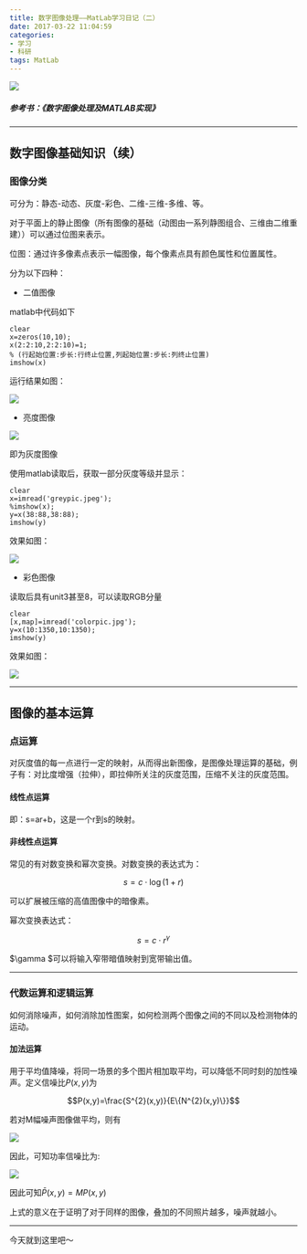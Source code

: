 ```yaml
---
title: 数字图像处理——MatLab学习日记（二）
date: 2017-03-22 11:04:59
categories: 
- 学习
- 科研
tags: MatLab
---
```

![](http://i1.piimg.com/567571/76e5c2680392faf5.png)

<!-- more -->
##### 参考书：《数字图像处理及MATLAB实现》
----
## 数字图像基础知识（续）

### 图像分类
可分为：静态-动态、灰度-彩色、二维-三维-多维、等。

对于平面上的静止图像（所有图像的基础（动图由一系列静图组合、三维由二维重建））可以通过位图来表示。

位图：通过许多像素点表示一幅图像，每个像素点具有颜色属性和位置属性。

分为以下四种：

- 二值图像

matlab中代码如下
```		
clear
x=zeros(10,10);
x(2:2:10,2:2:10)=1;
% (行起始位置:步长:行终止位置,列起始位置:步长:列终止位置)
imshow(x)
```
		
运行结果如图：

![](http://i2.buimg.com/567571/f6460332e6452378.png)
	
- 亮度图像

![](http://i1.piimg.com/567571/71c2497f3f75ebd9.jpg)

即为灰度图像

使用matlab读取后，获取一部分灰度等级并显示：

```
clear
x=imread('greypic.jpeg');
%imshow(x);
y=x(38:88,38:88);
imshow(y)

```
效果如图：

![](http://i2.buimg.com/567571/a0daa69af15f15dd.png)

- 彩色图像

读取后具有unit3甚至8，可以读取RGB分量

```
clear
[x,map]=imread('colorpic.jpg');
y=x(10:1350,10:1350);
imshow(y)
```

效果如图：

![](http://i2.buimg.com/567571/31e44741ab4f2780.png)

----
## 图像的基本运算
### 点运算
对灰度值的每一点进行一定的映射，从而得出新图像，是图像处理运算的基础，例子有：对比度增强（拉伸），即拉伸所关注的灰度范围，压缩不关注的灰度范围。

#### 线性点运算
即：s=ar+b，这是一个r到s的映射。

#### 非线性点运算
常见的有对数变换和幂次变换。对数变换的表达式为：

$$s=c\cdot \log (1+r)$$

可以扩展被压缩的高值图像中的暗像素。

幂次变换表达式：

$$s=c\cdot r^{\gamma }$$

$\gamma $可以将输入窄带暗值映射到宽带输出值。

----
### 代数运算和逻辑运算

如何消除噪声，如何消除加性图案，如何检测两个图像之间的不同以及检测物体的运动。

#### 加法运算

用于平均值降噪，将同一场景的多个图片相加取平均，可以降低不同时刻的加性噪声。定义信噪比$P(x,y)$为

$$P(x,y)=\frac{S^{2}(x,y)}{E\{N^{2}(x,y)\}}$$

若对M幅噪声图像做平均，则有

![](http://i1.piimg.com/567571/c4cc59c11822676b.png)

因此，可知功率信噪比为:

![](http://i4.buimg.com/567571/b4474b4fc761adc4.png)

因此可知$\bar{P}(x,y)=MP(x,y)$

上式的意义在于证明了对于同样的图像，叠加的不同照片越多，噪声就越小。




-----
今天就到这里吧～
